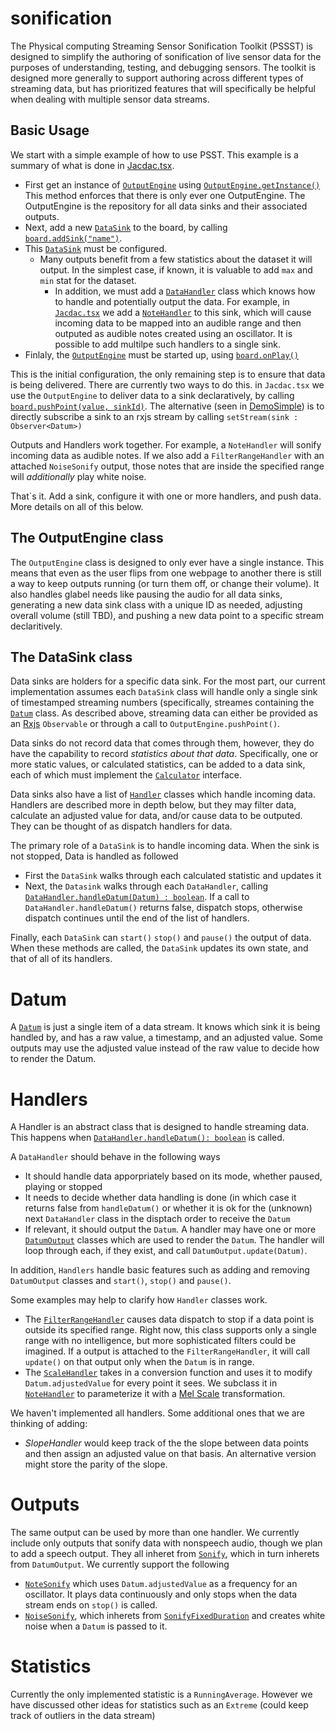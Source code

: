 # sonification

The Physical computing Streaming Sensor Sonification Toolkit (PSSST) is designed to simplify the authoring of  sonification of live sensor data for the purposes of understanding, testing, and debugging sensors. The toolkit is designed more generally to support authoring across different types of streaming data, but has prioritized features that will specifically be helpful when dealing with multiple sensor data streams.

## Basic Usage

We start with a simple example of how to use PSST. This example is a summary of what is done in [Jacdac.tsx](https://github.com/make4all/sonification/blob/main/src/pages/Jacdac.tsx). 
- First get an instance of [```OutputEngine```](https://make4all.github.io/sonification/classes/sonification_OutputEngine.OutputEngine.html) using [```OutputEngine.getInstance()```](https://make4all.github.io/sonification/classes/sonification_OutputEngine.OutputEngine.html#getInstance) This method enforces that there is only ever one OutputEngine. The OutputEngine is the repository for all data sinks and their associated outputs.
- Next, add a new [```DataSink```](https://make4all.github.io/sonification/classes/sonification_DataSink.DataSink.html) to the board, by calling [```board.addSink("name")```](https://make4all.github.io/sonification/classes/sonification_OutputEngine.OutputEngine.html#addSink). 
- This [```DataSink```](https://make4all.github.io/sonification/classes/sonification_DataSink.DataSink.html) must be configured. 
   - Many outputs benefit from a few statistics about the dataset it will output. In the simplest case, if known, it is valuable to add  ```max``` and ```min``` stat for the dataset. 
	 - In addition, we must add a [```DataHandler```](https://make4all.github.io/sonification/classes/sonification_handler_DataHandler.DataHandler.html) class which knows how to handle and potentially output the data. For example, in [```Jacdac.tsx```](https://github.com/make4all/sonification/blob/main/src/pages/Jacdac.tsx) we add a  [```NoteHandler```](https://make4all.github.io/sonification/classes/sonification_handler_NoteHandler.NoteHandler.html) to this sink, which will cause incoming data to be mapped into an audible range and then outputed as audible notes created using an oscillator. It is possible to add multilpe such handlers to a single sink. 
- Finlaly, the [```OutputEngine```](https://make4all.github.io/sonification/classes/sonification_OutputEngine.OutputEngine.html) must be started up, using [```board.onPlay()```](https://make4all.github.io/sonification/classes/sonification_OutputEngine.OutputEngine.html#onPlay)

This is the initial configuration, the only remaining step is to ensure that data is being delivered. There are currently two ways to do this. in ```Jacdac.tsx``` we use the ```OutputEngine``` to deliver data to a sink declaratively, by calling [```board.pushPoint(value, sinkId)```](https://make4all.github.io/sonification/classes/sonification_OutputEngine.OutputEngine.html#pushPoint). The alternative (seen in [DemoSimple](https://github.com/make4all/sonification/blob/main/src/views/demos/DemoSimple.tsx)) is to directly subscribe a sink to an rxjs stream by calling ```setStream(sink : Observer<Datum>)``` 

Outputs and Handlers work together. For example, a ```NoteHandler``` will sonify incoming data as audible notes. If we also add a ```FilterRangeHandler``` with an attached ```NoiseSonify``` output, those notes that are inside the specified range will *additionally* play white noise. 


That`s it. Add a sink, configure it with one or more handlers, and push data.  More details on all of this below. 

## The OutputEngine class

The ```OutputEngine``` class is designed to only ever have a single instance. This means that even as the user flips from one webpage to another there is still a way to keep outputs running (or turn them off, or change their volume). It also handles glabel needs like pausing the audio for all data sinks, generating a new data sink class with a unique ID as needed, adjusting overall volume (still TBD), and pushing a new data point to a specific stream declaritively. 

## The DataSink class

Data sinks are holders for a specific data sink. For the most part, our current implementation assumes each ``DataSink`` class will handle only a single sink of timestamped streaming numbers (specifically, streames containing the [```Datum```](https://make4all.github.io/sonification/classes/sonification_Datum.Datum.html) class.  As described above, streaming data can either be provided as an [Rxjs](https://rxjs.dev/) ```Observable``` or through a call to ```OutputEngine.pushPoint()```.

Data sinks do not record data that comes through them, however, they do have the capability to record *statistics about that data*. Specifically, one or more static values, or calculated statistics, can be added to a data sink, each of which must implement the [```Calculator```](https://make4all.github.io/sonification/interfaces/sonification_stat_Calculator.Calculator.html) interface.

Data sinks also have a list of [```Handler```](https://make4all.github.io/sonification/modules/sonification_handler_DataHandler.DataHandler.html) classes which handle incoming data. Handlers are described more in depth below, but they may filter data, calculate an adjusted value for data, and/or cause data to be outputed. They can be thought of as dispatch handlers for data. 

The primary role of a ```DataSink``` is to handle incoming data. When the sink is not stopped, Data is handled as followed
- First the ```DataSink``` walks through each calculated statistic and updates it
- Next, the ```Datasink``` walks through each ```DataHandler```, calling [```DataHandler.handleDatum(Datum) : boolean```](https://make4all.github.io/sonification/classes/sonification_handler_DataHandler.DataHandler.html#handleDatum). If a call to ```DataHandler.handleDatum()``` returns false, dispatch stops, otherwise dispatch continues until the end of the list of handlers. 

Finally, each ```DataSink``` can ```start()``` ```stop()``` and ```pause()``` the output of data. When these methods are called, the ```DataSink``` updates its own state, and that of all of its handlers. 

# Datum 
A [```Datum```](https://make4all.github.io/sonification/classes/sonification_Datum.Datum.html) is just a single item of a data stream. It knows which sink it is being handled by, and has a raw value, a timestamp, and an adjusted value. Some outputs may use the adjusted value instead of the raw value to decide how to render the Datum. 

# Handlers 
A Handler is an abstract class that is designed to handle streaming data. This happens when [```DataHandler.handleDatum(): boolean```](https://make4all.github.io/sonification/classes/sonification_handler_DataHandler.DataHandler.html#handleDatum) is called. 

A ```DataHandler``` should behave in the following ways
- It should handle data apporpriately based on its mode, whether paused, playing or stopped
- It needs to decide whether data handling is done (in which case it returns false from ```handleDatum()``` or whether it is ok for the (unknown) next ```DataHandler``` class in the disptach order to receive the ```Datum```
- If relevant, it should output the ```Datum```.
A handler may have one or more [```DatumOutput```](https://make4all.github.io/sonification/classes/sonification_output_DatumOutput.DatumOutput.html) classes which are used to render the ```Datum```. The handler will loop through each, if they exist, and call ```DatumOutput.update(Datum)```. 

In addition, ```Handlers``` handle basic features such as adding and removing ```DatumOutput``` classes and ```start()```, ```stop()``` and ```pause()```.

Some examples may help to clarify how ```Handler``` classes work. 
- The [```FilterRangeHandler```](https://make4all.github.io/sonification/classes/sonification_handler_FilterRangeHandler.FilterRangeHandler.html) causes data dispatch to stop if a data point is outside its specified range. Right now, this class supports only a single range with no intelligence, but more sophisticated filters could be imagined. If a output is attached to the ```FilterRangeHandler```, it will call  ```update()``` on that output only when  the ```Datum``` is in range.
- The [```ScaleHandler```](https://make4all.github.io/sonification/classes/sonification_handler_ScaleHandler.ScaleHandler.html) takes in a conversion function and uses it to modify ```Datum.adjustedValue``` for every point it sees. We subclass it in [```NoteHandler```](https://make4all.github.io/sonification/classes/sonification_handler_NoteHandler.NoteHandler.html) to parameterize it with a [Mel Scale](https://en.wikipedia.org/wiki/Mel_scale) transformation. 

We haven't implemented all handlers. Some additional ones that we are thinking of adding:
- *SlopeHandler* would keep track of the the slope between data points and then assign an adjusted value on that basis. An alternative version might store the parity of the slope.

# Outputs 
The same output can be used by more than one handler. We currently include only outputs that sonify data with nonspeech audio, though we plan to add a speech output. They all inheret from [```Sonify```](https://make4all.github.io/sonification/classes/sonification_output_Sonify.Sonify.html), which in turn inherets from ```DatumOutput```. We currently support the following
- [```NoteSonify```](https://make4all.github.io/sonification/classes/sonification_output_NoteSonify.NoteSonify.html) which uses ```Datum.adjustedValue``` as a frequency for an oscillator. It plays data continuously and only stops when the data stream ends on ```stop()``` is called.
- [```NoiseSonify```](https://make4all.github.io/sonification/classes/sonification_output_NoiseSonify.NoiseSonify.html), which inherets from [```SonifyFixedDuration```](https://make4all.github.io/sonification/classes/sonification_output_SonifyFixedDuration.SonifyFixedDuration.html) and creates white noise when a ```Datum``` is passed to it. 

# Statistics
Currently the only implemented statistic is a ```RunningAverage```. However we have discussed other ideas for statistics such as  an ```Extreme``` (could keep track of outliers in the data stream)



